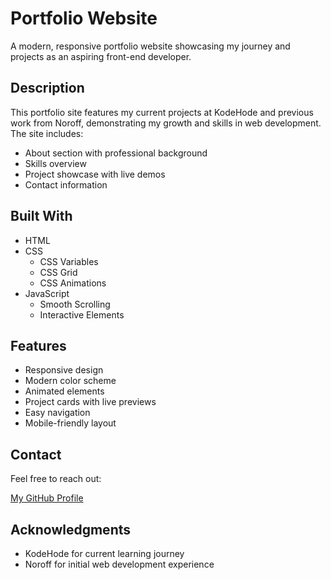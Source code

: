 # Portfolio Website

A modern, responsive portfolio website showcasing my journey and projects as an aspiring front-end developer.

## Description

This portfolio site features my current projects at KodeHode and previous work from Noroff, demonstrating my growth and skills in web development. The site includes:

- About section with professional background
- Skills overview
- Project showcase with live demos
- Contact information

## Built With

- HTML
- CSS
  - CSS Variables
  - CSS Grid
  - CSS Animations
- JavaScript
  - Smooth Scrolling
  - Interactive Elements

## Features

- Responsive design
- Modern color scheme
- Animated elements
- Project cards with live previews
- Easy navigation
- Mobile-friendly layout

## Contact

Feel free to reach out:

[My GitHub Profile](https://github.com/MariusChristensen)

## Acknowledgments

- KodeHode for current learning journey
- Noroff for initial web development experience

